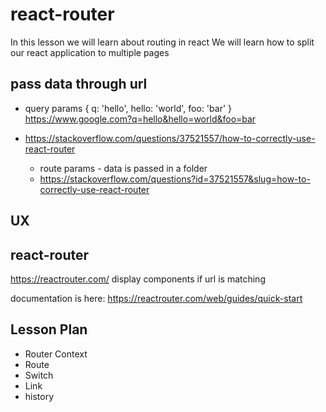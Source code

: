 # react-router

In this lesson we will learn about routing in react
We will learn how to split our react application to multiple pages

## pass data through url

- query params
  {  q: 'hello', hello: 'world', foo: 'bar' }
  https://www.google.com?q=hello&hello=world&foo=bar
  
- https://stackoverflow.com/questions/37521557/how-to-correctly-use-react-router
  - route params - data is passed in a folder
  - https://stackoverflow.com/questions?id=37521557&slug=how-to-correctly-use-react-router
  
## UX

## react-router

https://reactrouter.com/
display components if url is matching

documentation is here: https://reactrouter.com/web/guides/quick-start

## Lesson Plan

- Router Context
- Route
- Switch
- Link
- history
